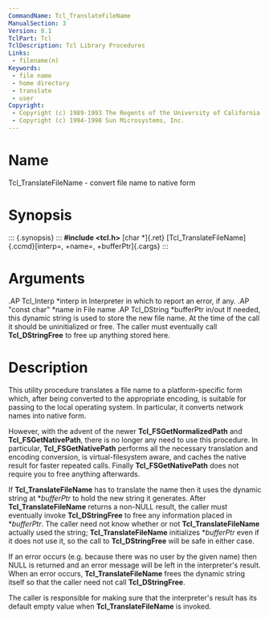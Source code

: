 ```yaml
---
CommandName: Tcl_TranslateFileName
ManualSection: 3
Version: 8.1
TclPart: Tcl
TclDescription: Tcl Library Procedures
Links:
 - filename(n)
Keywords:
 - file name
 - home directory
 - translate
 - user
Copyright:
 - Copyright (c) 1989-1993 The Regents of the University of California.
 - Copyright (c) 1994-1998 Sun Microsystems, Inc.
---
```


# Name

Tcl_TranslateFileName - convert file name to native form

# Synopsis

::: {.synopsis} :::
**#include <tcl.h>**
[char *]{.ret} [Tcl_TranslateFileName]{.ccmd}[interp=, +name=, +bufferPtr]{.cargs}
:::

# Arguments

.AP Tcl_Interp *interp in Interpreter in which to report an error, if any. .AP "const char" *name in File name .AP Tcl_DString *bufferPtr in/out If needed, this dynamic string is used to store the new file name. At the time of the call it should be uninitialized or free.  The caller must eventually call **Tcl_DStringFree** to free up anything stored here.

# Description

This utility procedure translates a file name to a platform-specific form which, after being converted to the appropriate encoding, is suitable for passing to the local operating system.  In particular, it converts network names into native form.

However, with the advent of the newer **Tcl_FSGetNormalizedPath** and **Tcl_FSGetNativePath**, there is no longer any need to use this procedure.  In particular, **Tcl_FSGetNativePath** performs all the necessary translation and encoding conversion, is virtual-filesystem aware, and caches the native result for faster repeated calls. Finally **Tcl_FSGetNativePath** does not require you to free anything afterwards.

If **Tcl_TranslateFileName** has to translate the name then it uses the dynamic string at **bufferPtr* to hold the new string it generates. After **Tcl_TranslateFileName** returns a non-NULL result, the caller must eventually invoke **Tcl_DStringFree** to free any information placed in **bufferPtr*.  The caller need not know whether or not **Tcl_TranslateFileName** actually used the string;  **Tcl_TranslateFileName** initializes **bufferPtr* even if it does not use it, so the call to **Tcl_DStringFree** will be safe in either case.

If an error occurs (e.g. because there was no user by the given name) then NULL is returned and an error message will be left in the interpreter's result. When an error occurs, **Tcl_TranslateFileName** frees the dynamic string itself so that the caller need not call **Tcl_DStringFree**.

The caller is responsible for making sure that the interpreter's result has its default empty value when **Tcl_TranslateFileName** is invoked.

